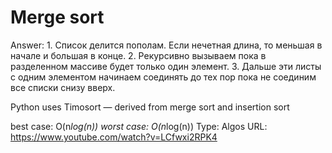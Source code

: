 # Merge sort

Answer: 1. Список делится пополам. Если нечетная длина, то меньшая в начале и большая в конце.
2. Рекурсивно вызываем пока в разделенном массиве будет только один элемент.
3. Дальше эти листы с одним элементом начинаем соединять до тех пор пока не соединим все списки снизу вверх.

Python uses Timosort — derived from merge sort and insertion sort

best case: O(n*log(n))
worst case: O(n*log(n))
Type: Algos
URL: https://www.youtube.com/watch?v=LCfwxi2RPK4